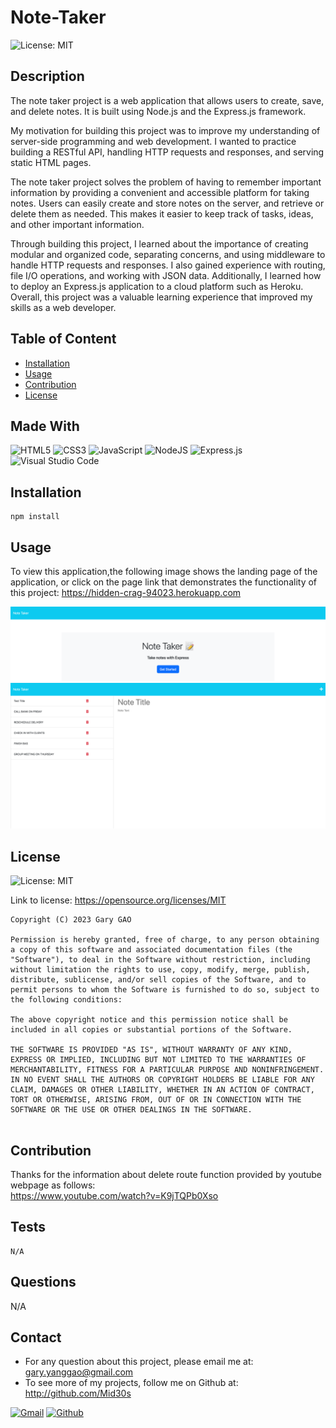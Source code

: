 # Note-Taker

![License: MIT](https://img.shields.io/badge/License-MIT-yellow.svg)

## Description

The note taker project is a web application that allows users to create, save, and delete notes. It is built using Node.js and the Express.js framework.

My motivation for building this project was to improve my understanding of server-side programming and web development. I wanted to practice building a RESTful API, handling HTTP requests and responses, and serving static HTML pages.

The note taker project solves the problem of having to remember important information by providing a convenient and accessible platform for taking notes. Users can easily create and store notes on the server, and retrieve or delete them as needed. This makes it easier to keep track of tasks, ideas, and other important information.

Through building this project, I learned about the importance of creating modular and organized code, separating concerns, and using middleware to handle HTTP requests and responses. I also gained experience with routing, file I/O operations, and working with JSON data. Additionally, I learned how to deploy an Express.js application to a cloud platform such as Heroku. Overall, this project was a valuable learning experience that improved my skills as a web developer.

## Table of Content

* [Installation](#installation)
* [Usage](#usage)
* [Contribution](#contribution)
* [License](#license)
  
## Made With

![HTML5](https://img.shields.io/badge/html5-%23E34F26.svg?style=for-the-badge&logo=html5&logoColor=white)
![CSS3](https://img.shields.io/badge/css3-%231572B6.svg?style=for-the-badge&logo=css3&logoColor=white)
![JavaScript](https://img.shields.io/badge/javascript-%23323330.svg?style=for-the-badge&logo=javascript&logoColor=%23F7DF1E)
![NodeJS](https://img.shields.io/badge/node.js-6DA55F?style=for-the-badge&logo=node.js&logoColor=white)
![Express.js](https://img.shields.io/badge/express.js-%23404d59.svg?style=for-the-badge&logo=express&logoColor=%2361DAFB)
![Visual Studio Code](https://img.shields.io/badge/Visual%20Studio%20Code-0078d7.svg?style=for-the-badge&logo=visual-studio-code&logoColor=white)
  
## Installation  

```
npm install
```

## Usage

To view this application,the following image shows the landing page of the application, or click on the page link that demonstrates the functionality of this project: 
https://hidden-crag-94023.herokuapp.com

![Note-Taker](./assets/images/landing.png)
![Note-Taker](./assets/images/notes.png)

## License

![License: MIT](https://img.shields.io/badge/License-MIT-yellow.svg)

Link to license: <https://opensource.org/licenses/MIT>

```
Copyright (C) 2023 Gary GAO

Permission is hereby granted, free of charge, to any person obtaining a copy of this software and associated documentation files (the "Software"), to deal in the Software without restriction, including without limitation the rights to use, copy, modify, merge, publish, distribute, sublicense, and/or sell copies of the Software, and to permit persons to whom the Software is furnished to do so, subject to the following conditions:

The above copyright notice and this permission notice shall be included in all copies or substantial portions of the Software.

THE SOFTWARE IS PROVIDED "AS IS", WITHOUT WARRANTY OF ANY KIND, EXPRESS OR IMPLIED, INCLUDING BUT NOT LIMITED TO THE WARRANTIES OF MERCHANTABILITY, FITNESS FOR A PARTICULAR PURPOSE AND NONINFRINGEMENT. IN NO EVENT SHALL THE AUTHORS OR COPYRIGHT HOLDERS BE LIABLE FOR ANY CLAIM, DAMAGES OR OTHER LIABILITY, WHETHER IN AN ACTION OF CONTRACT, TORT OR OTHERWISE, ARISING FROM, OUT OF OR IN CONNECTION WITH THE SOFTWARE OR THE USE OR OTHER DEALINGS IN THE SOFTWARE.
  
```
  
## Contribution

Thanks for the information about delete route function provided by youtube webpage as follows:\
<https://www.youtube.com/watch?v=K9jTQPb0Xso>

## Tests

```
N/A
```

## Questions

N/A

## Contact

* For any question about this project, please email me at: gary.yanggao@gmail.com
* To see more of my projects, follow me on Github at: <http://github.com/Mid30s>
  
[![Gmail](https://img.shields.io/badge/Gmail-D14836?style=for-the-badge&logo=gmail&logoColor=white)](mailto:gary.yanggao@gmail.com)
[![Github](https://img.shields.io/badge/GitHub-100000?style=for-the-badge&logo=github&logoColor=white)](https://github.com/Mid30s)
